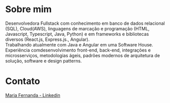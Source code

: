 <h1>Sobre mim</h1>
<p>Desenvolvedora Fullstack com conhecimento em banco de dados relacional (SQL), Cloud(AWS), linguagens de marcação e programação (HTML, Javascript, Typescript, Java, Python) e
em frameworks e bibliotecas diversos (React.js, Express.js., Angular).<br>Trabalhando atualmente com Java e Angular em uma Software House. Experiência comdesenvolvimento front-end, back-end, integrações e microsserviços, metodologias ágeis, padrões modernos de arquitetura de solução, software e design patterns.</p>

<h1>Contato</h1>
<a href='https://www.linkedin.com/in/maria-fernanda-lanconi/'>Maria Fernanda - Linkedin</a>


